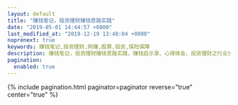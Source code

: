 ```yaml
---
layout: default 
title: "赚钱笔记，投资理财赚钱思路实践"
date: "2019-05-01 14:44:57 +0800"
last_modified_at: "2019-12-19 13:48:04 +0800"
noprenext: true
keywords: 赚钱笔记,投资理财,网赚,股票,投资,保险保障
description: 赚钱笔记，投资理财赚钱思路实践，赚钱启示录、心得体会，投资理财之行业分析、上市公司分析，保险保障产品对比分析
pagination:
  enabled: true
---
```


{% include pagination.html paginator=paginator reverse="true" center="true" %}
